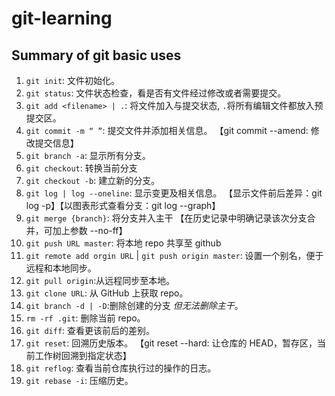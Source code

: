 # git-learning

## Summary of git basic uses

1. `git init`: 文件初始化。
2. `git status`: 文件状态检查，看是否有文件经过修改或者需要提交。
3. `git add <filename> | .`: 将文件加入与提交状态, `.`将所有编辑文件都放入预提交区。
4. `git commit -m “ ”`: 提交文件并添加相关信息。
   【git commit --amend: 修改提交信息】
5. `git branch -a`: 显示所有分支。
6. `git checkout`: 转换当前分支
7. `git checkout -b`: 建立新的分支。
8. `git log | log --oneline`: 显示变更及相关信息。
   【显示文件前后差异：git log -p】【以图表形式查看分支：git log --graph】
9. `git merge {branch}`: 将分支并入主干
   【在历史记录中明确记录该次分支合并，可加上参数 --no-ff】
10. `git push URL master`: 将本地 repo 共享至 github
11. `git remote add orgin URL` | `git push origin master`: 设置一个别名，便于远程和本地同步。
12. `git pull origin`:从远程同步至本地。
13. `git clone URL`: 从 GitHub 上获取 repo。
14. `git branch -d | -D`:删除创建的分支 _但无法删除主干_。
15. `rm -rf .git`: 删除当前 repo。
16. `git diff`: 查看更该前后的差别。
17. `git reset`: 回溯历史版本。
    【git reset --hard: 让仓库的 HEAD，暂存区，当前工作树回溯到指定状态】
18. `git reflog`: 查看当前仓库执行过的操作的日志。
19. `git rebase -i`: 压缩历史。
